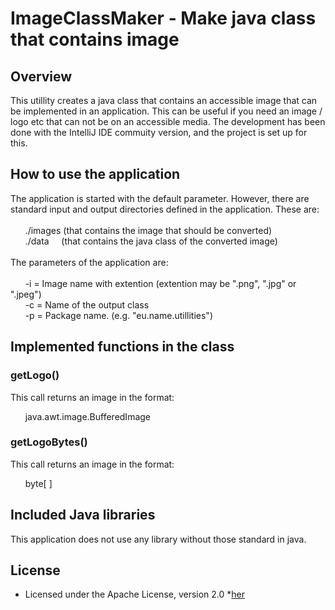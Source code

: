 # ImageClassMaker - Make java class that contains image
## Overview
This utillity creates a java class that contains an accessible image that can be implemented in an application. This can be useful if you need an image / logo etc that can not be on an accessible media. The development has been done with the IntelliJ IDE commuity version, and the project is set up for this.
## How to use the application
The application is started with the default parameter. However, there are standard input and output directories defined in the application. These are:<br><br>
&nbsp;&nbsp;&nbsp;&nbsp;&nbsp;&nbsp;./images (that contains the image that should be converted)<br>
&nbsp;&nbsp;&nbsp;&nbsp;&nbsp;&nbsp;./data &nbsp;&nbsp;&nbsp;&nbsp;(that contains the java class of the converted image)<br><br>
The parameters of the application are:<br><br>
&nbsp;&nbsp;&nbsp;&nbsp;&nbsp;&nbsp;-i = Image name with extention (extention may be ".png", ".jpg" or ".jpeg")<br>
&nbsp;&nbsp;&nbsp;&nbsp;&nbsp;&nbsp;-c = Name of the output class<br>
&nbsp;&nbsp;&nbsp;&nbsp;&nbsp;&nbsp;-p = Package name. (e.g. "eu.name.utillities")<br>
## Implemented functions in the class
### getLogo()
This call returns an image in the format:

&nbsp;&nbsp;&nbsp;&nbsp;&nbsp;&nbsp;java.awt.image.BufferedImage

### getLogoBytes()
This call returns an image in the format:

&nbsp;&nbsp;&nbsp;&nbsp;&nbsp;&nbsp;byte[ ]

## Included Java libraries
This application does not use any library without those standard in java.

## License
* Licensed under the Apache License, version 2.0 *[her](https://www.apache.org/licenses/LICENSE-2.0)
